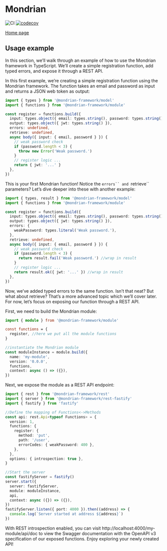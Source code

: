 # Mondrian

![CI](https://github.com/twinlogix/mondrian-framework/actions/workflows/ci-checks.yml/badge.svg)
[![codecov](https://codecov.io/gh/twinlogix/mondrian-framework/graph/badge.svg?token=DT2P5BRCMX)](https://codecov.io/gh/twinlogix/mondrian-framework)

[Home page](https://twinlogix.github.io/mondrian-framework/)

## Usage example

In this section, we’ll walk through an example of how to use the Mondrian framework in TypeScript. We’ll create a simple registration function, add typed errors, and expose it through a REST API.

In this first example, we’re creating a simple registration function using the Mondrian framework. The function takes an email and password as input and returns a JSON web token as output:

```typescript
import { types } from '@mondrian-framework/model'
import { functions } from '@mondrian-framework/module'

const register = functions.build({
  input: types.object({ email: types.string(), password: types.string() }),
  output: types.object({ jwt: types.string() }),
  errors: undefined,
  retrieve: undefined,
  async body({ input: { email, password } }) {
    // weak password check
    if (password.length < 3) {
      throw new Error('Weak password.')
    }
    // register logic ...
    return { jwt: '...' }
  },
})
```

This is your first Mondrian function! Notice the `errors`` and `retrieve`` parameters? Let’s dive deeper into these with another example:

```typescript
import { types, result } from '@mondrian-framework/model'
import { functions } from '@mondrian-framework/module'

const register = functions.build({
  input: types.object({ email: types.string(), password: types.string() }),
  output: types.object({ jwt: types.string() }),
  errors: {
    weakPassword: types.literal('Weak password.'),
  },
  retrieve: undefined,
  async body({ input: { email, password } }) {
    // weak password check
    if (password.length < 3) {
      return result.fail('Weak password.') //wrap in result
    }
    // register logic ...
    return result.ok({ jwt: '...' }) //wrap in result
  },
})
```

Now, we’ve added typed errors to the same function. Isn’t that neat? But what about retrieve? That’s a more advanced topic which we’ll cover later. For now, let’s focus on exposing our function through a REST API.

First, we need to build the Mondrian module:

```typescript
import { module } from '@mondrian-framework/module'

const functions = {
  register, //here we put all the module functions
}

//instantiate the Mondrian module
const moduleInstance = module.build({
  name: 'my-module',
  version: '0.0.0',
  functions,
  context: async () => ({}),
})
```

Next, we expose the module as a REST API endpoint:

```typescript
import { rest } from '@mondrian-framework/rest'
import { server } from '@mondrian-framework/rest-fastify'
import { fastify } from 'fastify'

//Define the mapping of Functions<->Methods
const api: rest.Api<typeof Functions> = {
  version: 1,
  functions: {
    register: {
      method: 'put',
      path: '/user',
      errorCodes: { weakPassword: 400 },
    },
  },
  options: { introspection: true },
}

//Start the server
const fastifyServer = fastify()
server.start({
  server: fastifyServer,
  module: moduleInstance,
  api,
  context: async ({}) => ({}),
})
fastifyServer.listen({ port: 4000 }).then((address) => {
  console.log(`Server started at address ${address}`)
})
```

With REST introspection enabled, you can visit http://localhost:4000/my-module/api/doc to view the Swagger documentation with the OpenAPI v3 specification of our exposed functions. Enjoy exploring your newly created API!
